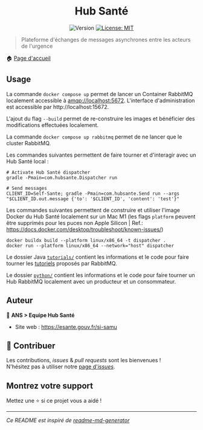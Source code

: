<h1 align="center">Hub Santé</h1>
<p align="center">
  <img alt="Version" src="https://img.shields.io/badge/version-0.0.2-blue.svg?cacheSeconds=2592000" />
  <a href="#" target="_blank">
    <img alt="License: MIT" src="https://img.shields.io/badge/License-MIT-yellow.svg" />
  </a>
</p>

> Plateforme d'échanges de messages asynchrones entre les acteurs de l'urgence

🏠 [Page d'accueil](https://github.com/ansforge/SAMU-Hub-Sante)

## Usage

La commande `docker compose up` permet de lancer un Container RabbitMQ localement accessible à [amqp://localhost:5672](amqp://localhost:5672). L'interface d'administration est accessible par http://localhost:15672. 

L'ajout du flag `--build` permet de re-construire les images et bénéficier des modifications effectuées localement.

La commande `docker compose up rabbitmq` permet de ne lancer que le cluster RabbitMQ.

Les commandes suivantes permettent de faire tourner et d'interagir avec un Hub Santé local :
```
# Activate Hub Santé dispatcher
gradle -Pmain=com.hubsante.Dispatcher run

# Send messages
CLIENT_ID=Self-Sante; gradle -Pmain=com.hubsante.Send run --args "$CLIENT_ID.out.message {'to': '$CLIENT_ID', 'content': 'test'}"     
```
Les commandes suivantes permettent de construire et utiliser l'image Docker du Hub Santé localement sur un Mac M1 (les flags `platform` peuvent être supprimés pour les puces non Apple Silicon | Ref.: https://docs.docker.com/desktop/troubleshoot/known-issues/)
```
docker buildx build --platform linux/x86_64 -t dispatcher .
docker run --platform linux/x86_64 --network="host" dispatcher
```


Le dossier Java [`tutorials/`](./src/main/java/com/tutorials) contient les informations et le code pour faire tourner les [tutoriels](https://www.rabbitmq.com/getstarted.html) proposés par RabbitMQ.

Le dossier [`python/`](./python) contient les informations et le code pour faire tourner un Hub RabbitMQ localement avec un producteur et un consommateur.

## Auteur

👤 **ANS > Equipe Hub Santé**

* Site web : https://esante.gouv.fr/si-samu

## 🤝 Contribuer

Les contributions, *issues* & *pull requests* sont les bienvenues !
<br />N'hésitez pas à utiliser notre [page d'*issues*](https://github.com/ansforge/SAMU-interface-LRM/issues).

## Montrez votre support

Mettez une ⭐️ si ce projet vous a aidé !

***
_Ce README est inspiré de [readme-md-generator](https://github.com/kefranabg/readme-md-generator)_
